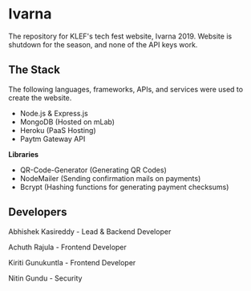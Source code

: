 # Ivarna

The repository for KLEF's tech fest website, Ivarna 2019. Website is shutdown for the season, and none of the API keys work.

## The Stack

The following languages, frameworks, APIs, and services were used to create the website.

- Node.js & Express.js
- MongoDB (Hosted on mLab)
- Heroku (PaaS Hosting)
- Paytm Gateway API

**Libraries**

- QR-Code-Generator (Generating QR Codes)
- NodeMailer (Sending confirmation mails on payments)
- Bcrypt (Hashing functions for generating payment checksums)

## Developers

Abhishek Kasireddy - Lead & Backend Developer

Achuth Rajula - Frontend Developer

Kiriti Gunukuntla - Frontend Developer

Nitin Gundu - Security

